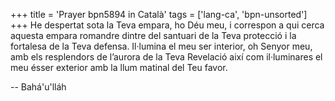 +++
title = 'Prayer bpn5894 in Català'
tags = ['lang-ca', 'bpn-unsorted']
+++
He despertat sota la Teva empara, ho Déu meu, i correspon a qui cerca aquesta empara romandre dintre del santuari de la Teva protecció i la fortalesa de la Teva defensa. Il·lumina el meu ser interior, oh Senyor meu, amb els resplendors de l’aurora de la Teva Revelació així com il·luminares el meu ésser exterior amb la llum matinal del Teu favor.

-- Bahá'u'lláh
